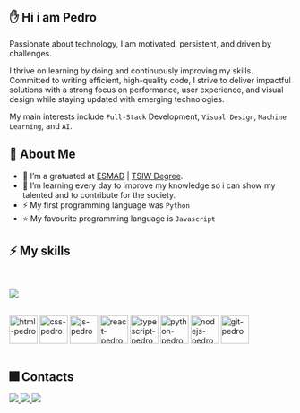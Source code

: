 
## ✋ Hi i am Pedro 

Passionate about technology, I am motivated, persistent, and driven by challenges. 

I thrive on learning by doing and continuously improving my skills. Committed to writing efficient, high-quality code, I strive to deliver impactful solutions with a strong focus on performance, user experience, and visual design while staying updated with emerging technologies.

My main interests include `Full-Stack` Development, `Visual Design`, `Machine Learning`, and `AI`. 

## 💫 About Me

- 🔭 I’m a gratuated at [ESMAD](https://www.esmad.ipp.pt/?set_language=en) | [TSIW Degree](https://www.esmad.ipp.pt/courses/degree/663).
- 🌱 I’m learning every day to improve my knowledge so i can show my talented and to contribute for the society.
- ⚡ My first programming language was `Python`
- ⭐ My favourite programming language is `Javascript`

## ⚡ My skills

<br>

 <a href=""> <img align="center" src="https://github-readme-stats-sigma-five.vercel.app/api/top-langs/?username=pedromst2000&theme=dark&hide=css"/> </a>

<br>
<div>
  <img align="center" alt="html-pedro" heigth="60" width="50" src="https://cdn.jsdelivr.net/gh/devicons/devicon/icons/html5/html5-original.svg" />
  <img align="center" alt="css-pedro" heigth="60" width="50"  src="https://cdn.jsdelivr.net/gh/devicons/devicon/icons/css3/css3-original.svg" />
  <img align="center" alt="js-pedro" heigth="60" width="50" src="https://cdn.jsdelivr.net/gh/devicons/devicon/icons/javascript/javascript-original.svg" />
  <img align="center" alt="react-pedro" heigth="60" width="50" src="https://cdn.jsdelivr.net/gh/devicons/devicon/icons/react/react-original.svg" />
  <img align="center" alt="typescript-pedro" heigth="60" width="50" src="https://cdn.jsdelivr.net/gh/devicons/devicon/icons/typescript/typescript-original.svg" />
  <img align="center" alt="python-pedro" heigth="60" width="50" src="https://cdn.jsdelivr.net/gh/devicons/devicon/icons/python/python-original.svg" />
  <img align="center" alt="nodejs-pedro" heigth="60" width="50" src="https://cdn.jsdelivr.net/gh/devicons/devicon/icons/nodejs/nodejs-original.svg" />

  <img align="center" alt="git-pedro" heigth="60" width="50" src="https://cdn.jsdelivr.net/gh/devicons/devicon/icons/git/git-original.svg" />
  <br>
</div>

<br>

  ## 🎆 Contacts
 <div>
<a href="https://www.instagram.com/pedromst2000" target="_blank">
  <img src="https://img.shields.io/badge/-Instagram-%23E4405F?style=for-the-badge&logo=instagram&logoColor=white">
</a>
   <a href="https://www.linkedin.com/in/pedromst2000" target="_blank">
  <img src="https://img.shields.io/badge/-Linkedin-%230077B5?style=for-the-badge&logo=linkedin&logoColor=white">
</a>
    <a href="mailto:pedromst2000@gmail.com">
  <img src="https://img.shields.io/badge/Gmail-D14836?style=for-the-badge&logo=gmail&logoColor=white">
</a>
 </div>
